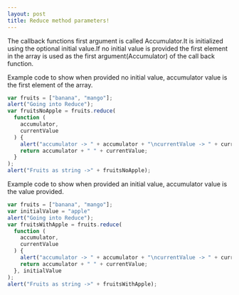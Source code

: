 ```yaml
---
layout: post
title: Reduce method parameters!
---
```


The callback functions first argument is called Accumulator.It is initialized using the optional initial value.If no initial value is provided the first element in the array is used as the first argument(Accumulator) of the call back function.

Example code to show when provided no initial value, accumulator value is the first element of the array.
```javascript
var fruits = ["banana", "mango"];
alert("Going into Reduce");
var fruitsNoApple = fruits.reduce(
  function (
    accumulator,
    currentValue
  ) {
  	alert("accumulator -> " + accumulator + "\ncurrentValue -> " + currentValue);
    return accumulator + " " + currentValue;
  }
);
alert("Fruits as string ->" + fruitsNoApple);
```

Example code to show when provided an initial value, accumulator value is the value provided.

```javascript
var fruits = ["banana", "mango"];
var initialValue = "apple"
alert("Going into Reduce");
var fruitsWithApple = fruits.reduce(
  function (
    accumulator,
    currentValue
  ) {
  	alert("accumulator -> " + accumulator + "\ncurrentValue -> " + currentValue);
    return accumulator + " " + currentValue;
  }, initialValue
);
alert("Fruits as string ->" + fruitsWithApple);
```